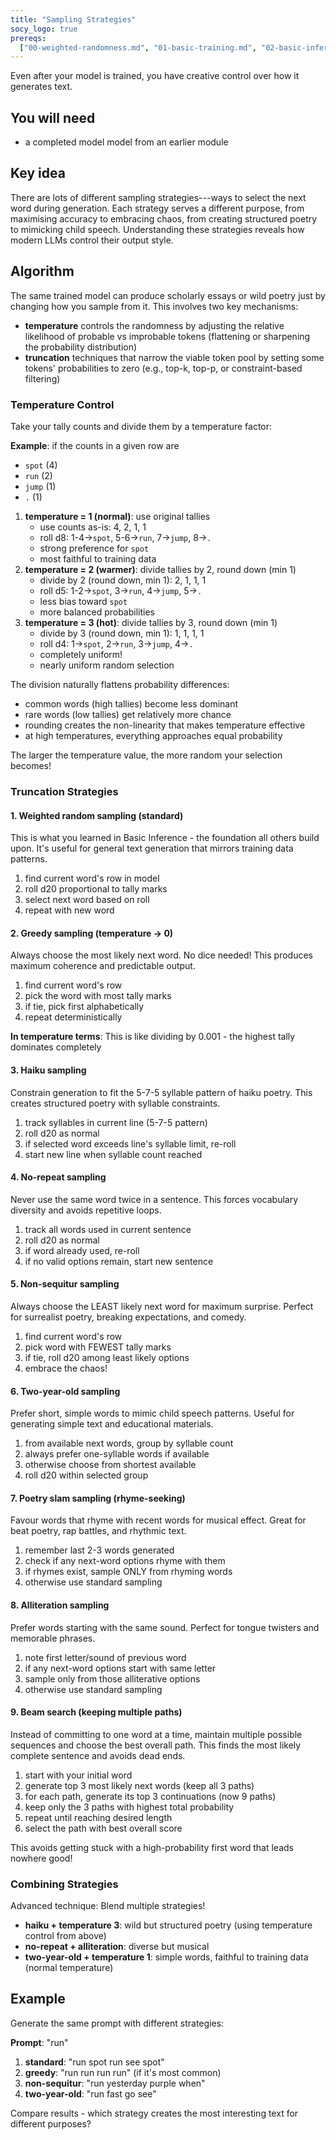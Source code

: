 ```yaml
---
title: "Sampling Strategies"
socy_logo: true
prereqs:
  ["00-weighted-randomness.md", "01-basic-training.md", "02-basic-inference.md"]
---
```


Even after your model is trained, you have creative control over how it
generates text.

## You will need

- a completed model model from an earlier module

## Key idea

There are lots of different sampling strategies---ways to select the next word
during generation. Each strategy serves a different purpose, from maximising
accuracy to embracing chaos, from creating structured poetry to mimicking child
speech. Understanding these strategies reveals how modern LLMs control their
output style.

## Algorithm

The same trained model can produce scholarly essays or wild poetry just by
changing how you sample from it. This involves two key mechanisms:

- **temperature** controls the randomness by adjusting the relative likelihood
  of probable vs improbable tokens (flattening or sharpening the probability
  distribution)
- **truncation** techniques that narrow the viable token pool by setting some
  tokens' probabilities to zero (e.g., top-k, top-p, or constraint-based
  filtering)

### Temperature Control

Take your tally counts and divide them by a temperature factor:

**Example**: if the counts in a given row are

- `spot` (4)
- `run` (2)
- `jump` (1)
- `.` (1)

1. **temperature = 1 (normal)**: use original tallies
   - use counts as-is: 4, 2, 1, 1
   - roll d8: 1-4→`spot`, 5-6→`run`, 7→`jump`, 8→`.`
   - strong preference for `spot`
   - most faithful to training data
2. **temperature = 2 (warmer)**: divide tallies by 2, round down (min 1)
   - divide by 2 (round down, min 1): 2, 1, 1, 1
   - roll d5: 1-2→`spot`, 3→`run`, 4→`jump`, 5→`.`
   - less bias toward `spot`
   - more balanced probabilities
3. **temperature = 3 (hot)**: divide tallies by 3, round down (min 1)
   - divide by 3 (round down, min 1): 1, 1, 1, 1
   - roll d4: 1→`spot`, 2→`run`, 3→`jump`, 4→`.`
   - completely uniform!
   - nearly uniform random selection

The division naturally flattens probability differences:

- common words (high tallies) become less dominant
- rare words (low tallies) get relatively more chance
- rounding creates the non-linearity that makes temperature effective
- at high temperatures, everything approaches equal probability

The larger the temperature value, the more random your selection becomes!

### Truncation Strategies

#### 1. Weighted random sampling (standard)

This is what you learned in Basic Inference - the foundation all others build
upon. It's useful for general text generation that mirrors training data
patterns.

1. find current word's row in model
2. roll d20 proportional to tally marks
3. select next word based on roll
4. repeat with new word

#### 2. Greedy sampling (temperature → 0)

Always choose the most likely next word. No dice needed! This produces maximum
coherence and predictable output.

1. find current word's row
2. pick the word with most tally marks
3. if tie, pick first alphabetically
4. repeat deterministically

**In temperature terms**: This is like dividing by 0.001 - the highest tally
dominates completely

#### 3. Haiku sampling

Constrain generation to fit the 5-7-5 syllable pattern of haiku poetry. This
creates structured poetry with syllable constraints.

1. track syllables in current line (5-7-5 pattern)
2. roll d20 as normal
3. if selected word exceeds line's syllable limit, re-roll
4. start new line when syllable count reached

#### 4. No-repeat sampling

Never use the same word twice in a sentence. This forces vocabulary diversity
and avoids repetitive loops.

1. track all words used in current sentence
2. roll d20 as normal
3. if word already used, re-roll
4. if no valid options remain, start new sentence

#### 5. Non-sequitur sampling

Always choose the LEAST likely next word for maximum surprise. Perfect for
surrealist poetry, breaking expectations, and comedy.

1. find current word's row
2. pick word with FEWEST tally marks
3. if tie, roll d20 among least likely options
4. embrace the chaos!

#### 6. Two-year-old sampling

Prefer short, simple words to mimic child speech patterns. Useful for generating
simple text and educational materials.

1. from available next words, group by syllable count
2. always prefer one-syllable words if available
3. otherwise choose from shortest available
4. roll d20 within selected group

#### 7. Poetry slam sampling (rhyme-seeking)

Favour words that rhyme with recent words for musical effect. Great for beat
poetry, rap battles, and rhythmic text.

1. remember last 2-3 words generated
2. check if any next-word options rhyme with them
3. if rhymes exist, sample ONLY from rhyming words
4. otherwise use standard sampling

#### 8. Alliteration sampling

Prefer words starting with the same sound. Perfect for tongue twisters and
memorable phrases.

1. note first letter/sound of previous word
2. if any next-word options start with same letter
3. sample only from those alliterative options
4. otherwise use standard sampling

#### 9. Beam search (keeping multiple paths)

Instead of committing to one word at a time, maintain multiple possible
sequences and choose the best overall path. This finds the most likely complete
sentence and avoids dead ends.

1. start with your initial word
2. generate top 3 most likely next words (keep all 3 paths)
3. for each path, generate its top 3 continuations (now 9 paths)
4. keep only the 3 paths with highest total probability
5. repeat until reaching desired length
6. select the path with best overall score

This avoids getting stuck with a high-probability first word that leads nowhere
good!

### Combining Strategies

Advanced technique: Blend multiple strategies!

- **haiku + temperature 3**: wild but structured poetry (using temperature
  control from above)
- **no-repeat + alliteration**: diverse but musical
- **two-year-old + temperature 1**: simple words, faithful to training data
  (normal temperature)

## Example

Generate the same prompt with different strategies:

**Prompt**: "run"

1. **standard**: "run spot run see spot"
2. **greedy**: "run run run run" (if it's most common)
3. **non-sequitur**: "run yesterday purple when"
4. **two-year-old**: "run fast go see"

Compare results - which strategy creates the most interesting text for different
purposes?
